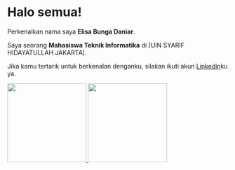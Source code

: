 # Halo semua! 

Perkenalkan nama saya **Elisa Bunga Daniar**.

Saya seorang **Mahasiswa Teknik Informatika** di [UIN SYARIF HIDAYATULLAH JAKARTA].

Jika kamu tertarik untuk berkenalan denganku, silakan ikuti akun [Linkedin](https://www.linkedin.com/in--/)ku ya.

<p align="left">
<a href="https://github.com/lisaadnr">
  <img height="180em" src="https://github-readme-stats-eight-theta.vercel.app/api?username=gilangadhan&show_icons=true&theme=algolia&include_all_commits=true&count_private=true"/>
  <img height="180em" src="https://github-readme-stats-eight-theta.vercel.app/api/top-langs/?username=gilangadhan&layout=compact&langs_count=8&theme=algolia"/>
</a>
</p>
